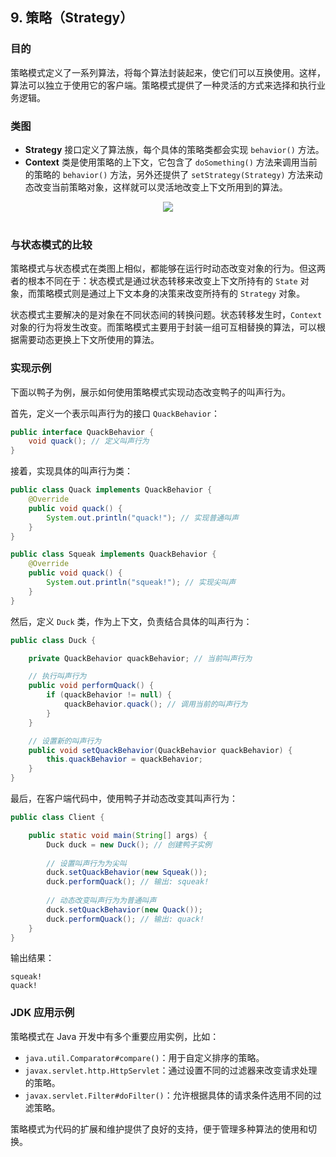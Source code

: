 ## 9. 策略（Strategy）

### 目的

策略模式定义了一系列算法，将每个算法封装起来，使它们可以互换使用。这样，算法可以独立于使用它的客户端。策略模式提供了一种灵活的方式来选择和执行业务逻辑。

### 类图

- **Strategy** 接口定义了算法族，每个具体的策略类都会实现 `behavior()` 方法。
- **Context** 类是使用策略的上下文，它包含了 `doSomething()` 方法来调用当前的策略的 `behavior()` 方法，另外还提供了 `setStrategy(Strategy)` 方法来动态改变当前策略对象，这样就可以灵活地改变上下文所用到的算法。

<div align="center"> 
    <img src="https://cs-notes-1256109796.cos.ap-guangzhou.myqcloud.com/cd1be8c2-755a-4a66-ad92-2e30f8f47922.png"/> 
</div><br>

### 与状态模式的比较

策略模式与状态模式在类图上相似，都能够在运行时动态改变对象的行为。但这两者的根本不同在于：状态模式是通过状态转移来改变上下文所持有的 `State` 对象，而策略模式则是通过上下文本身的决策来改变所持有的 `Strategy` 对象。

状态模式主要解决的是对象在不同状态间的转换问题。状态转移发生时，`Context` 对象的行为将发生改变。而策略模式主要用于封装一组可互相替换的算法，可以根据需要动态更换上下文所使用的算法。

### 实现示例

下面以鸭子为例，展示如何使用策略模式实现动态改变鸭子的叫声行为。

首先，定义一个表示叫声行为的接口 `QuackBehavior`：

```java
public interface QuackBehavior {
    void quack(); // 定义叫声行为
}
```

接着，实现具体的叫声行为类：

```java
public class Quack implements QuackBehavior {
    @Override
    public void quack() {
        System.out.println("quack!"); // 实现普通叫声
    }
}

public class Squeak implements QuackBehavior {
    @Override
    public void quack() {
        System.out.println("squeak!"); // 实现尖叫声
    }
}
```

然后，定义 `Duck` 类，作为上下文，负责结合具体的叫声行为：

```java
public class Duck {

    private QuackBehavior quackBehavior; // 当前叫声行为

    // 执行叫声行为
    public void performQuack() {
        if (quackBehavior != null) {
            quackBehavior.quack(); // 调用当前的叫声行为
        }
    }

    // 设置新的叫声行为
    public void setQuackBehavior(QuackBehavior quackBehavior) {
        this.quackBehavior = quackBehavior; 
    }
}
```

最后，在客户端代码中，使用鸭子并动态改变其叫声行为：

```java
public class Client {

    public static void main(String[] args) {
        Duck duck = new Duck(); // 创建鸭子实例
        
        // 设置叫声行为为尖叫
        duck.setQuackBehavior(new Squeak());
        duck.performQuack(); // 输出: squeak!
        
        // 动态改变叫声行为为普通叫声
        duck.setQuackBehavior(new Quack());
        duck.performQuack(); // 输出: quack!
    }
}
```

输出结果：
```
squeak!
quack!
```

### JDK 应用示例

策略模式在 Java 开发中有多个重要应用实例，比如：
- `java.util.Comparator#compare()`：用于自定义排序的策略。
- `javax.servlet.http.HttpServlet`：通过设置不同的过滤器来改变请求处理的策略。
- `javax.servlet.Filter#doFilter()`：允许根据具体的请求条件选用不同的过滤策略。

策略模式为代码的扩展和维护提供了良好的支持，便于管理多种算法的使用和切换。